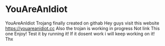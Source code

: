 # YouAreAnIdiot
YouAreAnIdiot Trojang finally created on githab Hey guys visit this website https://youareanidiot.cc Also the trojan is working in progress Not link This one Enjoy! Test it by running it! If it dosent work i will keep working on it! Thx
